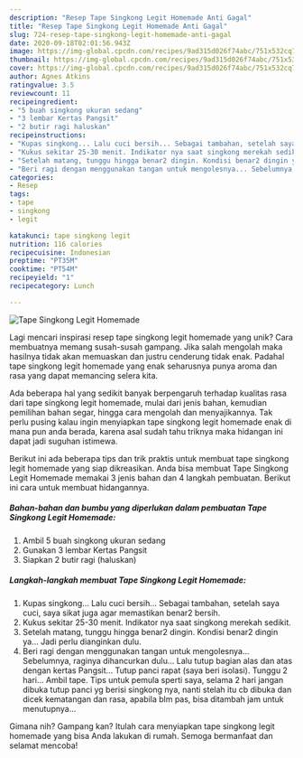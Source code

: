 ```yaml
---
description: "Resep Tape Singkong Legit Homemade Anti Gagal"
title: "Resep Tape Singkong Legit Homemade Anti Gagal"
slug: 724-resep-tape-singkong-legit-homemade-anti-gagal
date: 2020-09-18T02:01:56.943Z
image: https://img-global.cpcdn.com/recipes/9ad315d026f74abc/751x532cq70/tape-singkong-legit-homemade-foto-resep-utama.jpg
thumbnail: https://img-global.cpcdn.com/recipes/9ad315d026f74abc/751x532cq70/tape-singkong-legit-homemade-foto-resep-utama.jpg
cover: https://img-global.cpcdn.com/recipes/9ad315d026f74abc/751x532cq70/tape-singkong-legit-homemade-foto-resep-utama.jpg
author: Agnes Atkins
ratingvalue: 3.5
reviewcount: 11
recipeingredient:
- "5 buah singkong ukuran sedang"
- "3 lembar Kertas Pangsit"
- "2 butir ragi haluskan"
recipeinstructions:
- "Kupas singkong... Lalu cuci bersih... Sebagai tambahan, setelah saya cuci, saya sikat juga agar memastikan benar2 bersih."
- "Kukus sekitar 25-30 menit. Indikator nya saat singkong merekah sedikit."
- "Setelah matang, tunggu hingga benar2 dingin. Kondisi benar2 dingin ya... Jadi perlu dianginkan dulu."
- "Beri ragi dengan menggunakan tangan untuk mengolesnya... Sebelumnya, raginya dihancurkan dulu... Lalu tutup bagian alas dan atas dengan kertas Pangsit... Tutup panci rapat (saya beri isolasi). Tunggu 2 hari... Ambil tape. Tips untuk pemula sperti saya, selama 2 hari jangan dibuka tutup panci yg berisi singkong nya, nanti stelah itu cb dibuka dan dicek kematangan dan rasa, apabila blm pas, bisa ditambah jam untuk menutupnya..."
categories:
- Resep
tags:
- tape
- singkong
- legit

katakunci: tape singkong legit 
nutrition: 116 calories
recipecuisine: Indonesian
preptime: "PT35M"
cooktime: "PT54M"
recipeyield: "1"
recipecategory: Lunch

---
```



![Tape Singkong Legit Homemade](https://img-global.cpcdn.com/recipes/9ad315d026f74abc/751x532cq70/tape-singkong-legit-homemade-foto-resep-utama.jpg)

Lagi mencari inspirasi resep tape singkong legit homemade yang unik? Cara membuatnya memang susah-susah gampang. Jika salah mengolah maka hasilnya tidak akan memuaskan dan justru cenderung tidak enak. Padahal tape singkong legit homemade yang enak seharusnya punya aroma dan rasa yang dapat memancing selera kita.

Ada beberapa hal yang sedikit banyak berpengaruh terhadap kualitas rasa dari tape singkong legit homemade, mulai dari jenis bahan, kemudian pemilihan bahan segar, hingga cara mengolah dan menyajikannya. Tak perlu pusing kalau ingin menyiapkan tape singkong legit homemade enak di mana pun anda berada, karena asal sudah tahu triknya maka hidangan ini dapat jadi suguhan istimewa.




Berikut ini ada beberapa tips dan trik praktis untuk membuat tape singkong legit homemade yang siap dikreasikan. Anda bisa membuat Tape Singkong Legit Homemade memakai 3 jenis bahan dan 4 langkah pembuatan. Berikut ini cara untuk membuat hidangannya.

<!--inarticleads1-->

##### Bahan-bahan dan bumbu yang diperlukan dalam pembuatan Tape Singkong Legit Homemade:

1. Ambil 5 buah singkong ukuran sedang
1. Gunakan 3 lembar Kertas Pangsit
1. Siapkan 2 butir ragi (haluskan)




<!--inarticleads2-->

##### Langkah-langkah membuat Tape Singkong Legit Homemade:

1. Kupas singkong... Lalu cuci bersih... Sebagai tambahan, setelah saya cuci, saya sikat juga agar memastikan benar2 bersih.
1. Kukus sekitar 25-30 menit. Indikator nya saat singkong merekah sedikit.
1. Setelah matang, tunggu hingga benar2 dingin. Kondisi benar2 dingin ya... Jadi perlu dianginkan dulu.
1. Beri ragi dengan menggunakan tangan untuk mengolesnya... Sebelumnya, raginya dihancurkan dulu... Lalu tutup bagian alas dan atas dengan kertas Pangsit... Tutup panci rapat (saya beri isolasi). Tunggu 2 hari... Ambil tape. Tips untuk pemula sperti saya, selama 2 hari jangan dibuka tutup panci yg berisi singkong nya, nanti stelah itu cb dibuka dan dicek kematangan dan rasa, apabila blm pas, bisa ditambah jam untuk menutupnya...




Gimana nih? Gampang kan? Itulah cara menyiapkan tape singkong legit homemade yang bisa Anda lakukan di rumah. Semoga bermanfaat dan selamat mencoba!
